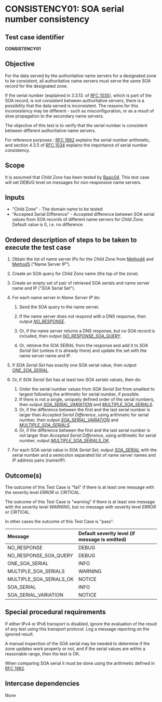 # CONSISTENCY01: SOA serial number consistency

## Test case identifier

**CONSISTENCY01**

## Objective

For the data served by the authoritative name servers for a designated zone
to be consistent, all authoritative name servers must serve the same SOA
record for the designated zone.   

If the serial number (explained in 3.3.13. of [RFC 1035]), 
which is part of the SOA record, is not consistent between authoritative servers, 
there is a possibility that the data served is inconsistent. The reasons for this 
inconsistency may be different - such as misconfiguration, or as a result of slow 
propagation to the secondary name servers.

The objective of this test is to verify that the serial number is consistent
between different authoritative name servers.

For reference purposes : [RFC 1982]
explains the serial number arithmetic, and section 4.3.5 of 
[RFC 1034] explains the importance of
serial number consistency.

## Scope

It is assumed that *Child Zone* has been tested by [Basic04]. This test
case will set DEBUG level on messages for non-responsive name servers.

## Inputs

* "Child Zone" - The domain name to be tested 
* "Accepted Serial Difference" - Accepted difference between SOA serial
  values from SOA records of different name servers for *Child Zone*. 
  Default value is 0, i.e. no difference.

## Ordered description of steps to be taken to execute the test case

1. Obtain the list of name server IPs for the *Child Zone* from [Method4] 
    and [Method5] ("Name Server IP").

2. Create an SOA query for *Child Zone* name (the top of the zone).

3. Create an empty set of pair of retrieved SOA serials and name server
   name and IP ("SOA Serial Set"). 

3. For each name server in *Name Server IP* do:
    
    1. Send the SOA query to the name server.

    2. If the name server does not respond with a DNS response, then 
       output *[NO_RESPONSE]*.

    3. Or, if the name server returns a DNS response, but no SOA 
       record is included, then output *[NO_RESPONSE_SOA_QUERY]*.

    4. Or, retrieve the SOA SERIAL from the response and add it to
       *SOA Serial Set* (unless it is already there) and update the set
       with the name server name and IP.

4. If *SOA Serial Set* has exactly one SOA serial value, then output 
   *[ONE_SOA_SERIAL]*.

5. Or, if *SOA Serial Set* has at least two SOA serials values, then do:
    1. Order the serial number values from *SOA Serial Set* from smallest 
       to largest following the arithmetic for serial number, if possible.
    2. If there is not a single, uniquely defined order of the serial 
       numbers, then output *[SOA_SERIAL_VARIATION]* and 
       *[MULTIPLE_SOA_SERIALS]*.
    3. Or, if the difference between the first and the last serial number
       is larger than *Accepted Serial Difference*, using arithmetic
       for serial number, then output *[SOA_SERIAL_VARIATION]* and 
       *[MULTIPLE_SOA_SERIALS]*.
    4. Or, if the difference between the first and the last serial number
       is not larger than *Accepted Serial Difference*, using arithmetic
       for serial number, output *[MULTIPLE_SOA_SERIALS_OK]*.

6. For each SOA serial value in *SOA Serial Set*, output *[SOA_SERIAL]* 
   with the serial number and a semicolon separated list of name server 
   names and IP address pairs (name/IP).
    

## Outcome(s)

The outcome of this Test Case is "fail" if there is at least one message
with the severity level *ERROR* or *CRITICAL*.

The outcome of this Test Case is "warning" if there is at least one message
with the severity level *WARNING*, but no message with severity level
*ERROR* or *CRITICAL*.

In other cases the outcome of this Test Case is "pass".

Message                       | Default severity level (if message is emitted)
:-----------------------------|:-----------------------------------
NO_RESPONSE                   | DEBUG
NO_RESPONSE_SOA_QUERY         | DEBUG
ONE_SOA_SERIAL                | INFO
MULTIPLE_SOA_SERIALS          | WARNING
MULTIPLE_SOA_SERIALS_OK       | NOTICE
SOA_SERIAL                    | INFO
SOA_SERIAL_VARIATION          | NOTICE


## Special procedural requirements	

If either IPv4 or IPv6 transport is disabled, ignore the evaluation of the
result of any test using this transport protocol. Log a message reporting
on the ignored result.

A manual inspection of the SOA serial may be needed to determine if the zone
updates work properly or not, and if the serial values are within a
reasonable range, then the test is OK.

When comparing SOA serial it must be done using the arithmetic defined in
[RFC 1982].


## Intercase dependencies

None


[Basic04]:                    ../Basic-TP/basic04.md
[MULTIPLE_SOA_SERIALS]:       #outcomes
[MULTIPLE_SOA_SERIALS_OK]:    #outcomes
[Method4]:                    ../Methods.md#method-4-obtain-glue-address-records-from-parent
[Method5]:                    ../Methods.md#method-5-obtain-the-name-server-address-records-from-child
[NO_RESPONSE]:                #outcomes
[NO_RESPONSE_SOA_QUERY]:      #outcomes
[ONE_SOA_SERIAL]:             #outcomes
[RFC 1034]:                   https://tools.ietf.org/html/rfc1035
[RFC 1035]:                   https://tools.ietf.org/html/rfc1035
[RFC 1982]:                   https://tools.ietf.org/html/rfc1982
[SOA_SERIAL]:                 #outcomes
[SOA_SERIAL_VARIATION]:       #outcomes

